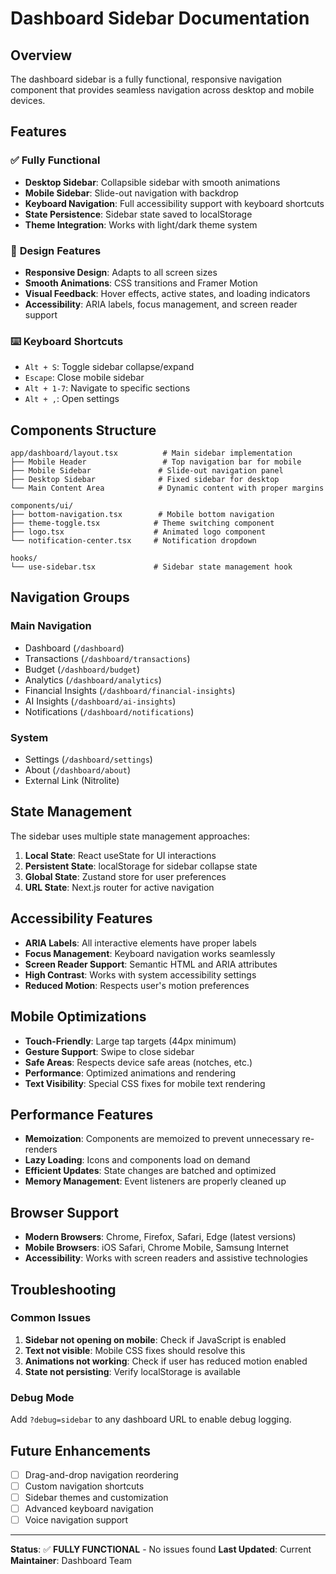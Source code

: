 # Dashboard Sidebar Documentation

## Overview
The dashboard sidebar is a fully functional, responsive navigation component that provides seamless navigation across desktop and mobile devices.

## Features

### ✅ **Fully Functional**
- **Desktop Sidebar**: Collapsible sidebar with smooth animations
- **Mobile Sidebar**: Slide-out navigation with backdrop
- **Keyboard Navigation**: Full accessibility support with keyboard shortcuts
- **State Persistence**: Sidebar state saved to localStorage
- **Theme Integration**: Works with light/dark theme system

### 🎨 **Design Features**
- **Responsive Design**: Adapts to all screen sizes
- **Smooth Animations**: CSS transitions and Framer Motion
- **Visual Feedback**: Hover effects, active states, and loading indicators
- **Accessibility**: ARIA labels, focus management, and screen reader support

### ⌨️ **Keyboard Shortcuts**
- `Alt + S`: Toggle sidebar collapse/expand
- `Escape`: Close mobile sidebar
- `Alt + 1-7`: Navigate to specific sections
- `Alt + ,`: Open settings

## Components Structure

```
app/dashboard/layout.tsx          # Main sidebar implementation
├── Mobile Header                 # Top navigation bar for mobile
├── Mobile Sidebar               # Slide-out navigation panel
├── Desktop Sidebar              # Fixed sidebar for desktop
└── Main Content Area            # Dynamic content with proper margins

components/ui/
├── bottom-navigation.tsx        # Mobile bottom navigation
├── theme-toggle.tsx            # Theme switching component
├── logo.tsx                    # Animated logo component
└── notification-center.tsx     # Notification dropdown

hooks/
└── use-sidebar.tsx             # Sidebar state management hook
```

## Navigation Groups

### Main Navigation
- Dashboard (`/dashboard`)
- Transactions (`/dashboard/transactions`)
- Budget (`/dashboard/budget`)
- Analytics (`/dashboard/analytics`)
- Financial Insights (`/dashboard/financial-insights`)
- AI Insights (`/dashboard/ai-insights`)
- Notifications (`/dashboard/notifications`)

### System
- Settings (`/dashboard/settings`)
- About (`/dashboard/about`)
- External Link (Nitrolite)

## State Management

The sidebar uses multiple state management approaches:

1. **Local State**: React useState for UI interactions
2. **Persistent State**: localStorage for sidebar collapse state
3. **Global State**: Zustand store for user preferences
4. **URL State**: Next.js router for active navigation

## Accessibility Features

- **ARIA Labels**: All interactive elements have proper labels
- **Focus Management**: Keyboard navigation works seamlessly
- **Screen Reader Support**: Semantic HTML and ARIA attributes
- **High Contrast**: Works with system accessibility settings
- **Reduced Motion**: Respects user's motion preferences

## Mobile Optimizations

- **Touch-Friendly**: Large tap targets (44px minimum)
- **Gesture Support**: Swipe to close sidebar
- **Safe Areas**: Respects device safe areas (notches, etc.)
- **Performance**: Optimized animations and rendering
- **Text Visibility**: Special CSS fixes for mobile text rendering

## Performance Features

- **Memoization**: Components are memoized to prevent unnecessary re-renders
- **Lazy Loading**: Icons and components load on demand
- **Efficient Updates**: State changes are batched and optimized
- **Memory Management**: Event listeners are properly cleaned up

## Browser Support

- **Modern Browsers**: Chrome, Firefox, Safari, Edge (latest versions)
- **Mobile Browsers**: iOS Safari, Chrome Mobile, Samsung Internet
- **Accessibility**: Works with screen readers and assistive technologies

## Troubleshooting

### Common Issues
1. **Sidebar not opening on mobile**: Check if JavaScript is enabled
2. **Text not visible**: Mobile CSS fixes should resolve this
3. **Animations not working**: Check if user has reduced motion enabled
4. **State not persisting**: Verify localStorage is available

### Debug Mode
Add `?debug=sidebar` to any dashboard URL to enable debug logging.

## Future Enhancements

- [ ] Drag-and-drop navigation reordering
- [ ] Custom navigation shortcuts
- [ ] Sidebar themes and customization
- [ ] Advanced keyboard navigation
- [ ] Voice navigation support

---

**Status**: ✅ **FULLY FUNCTIONAL** - No issues found
**Last Updated**: Current
**Maintainer**: Dashboard Team